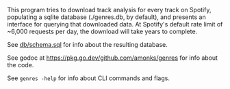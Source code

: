 This program tries to download track analysis for every track on Spotify,
populating a sqlite database (./genres.db, by default), and presents an
interface for querying that downloaded data. At Spotify's default rate limit of
~6,000 requests per day, the download will take years to complete.

See [db/schema.sql](https://github.com/amonks/genres/blob/main/db/schema.sql)
for info about the resulting database.

See godoc at https://pkg.go.dev/github.com/amonks/genres for info about the code.

See `genres -help` for info about CLI commands and flags.
